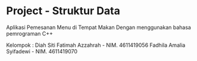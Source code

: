 # Project - Struktur Data
Aplikasi Pemesanan Menu di Tempat Makan 
Dengan menggunakan bahasa pemrograman C++

Kelompok : 
Diah Siti Fatimah Azzahrah - NIM. 4611419056
Fadhila Amalia Syifadewi - NIM. 4611419070
